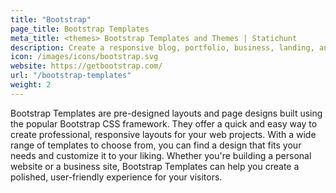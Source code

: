 ```yaml
---
title: "Bootstrap"
page_title: Bootstrap Templates
meta_title: <themes> Bootstrap Templates and Themes | Statichunt
description: Create a responsive blog, portfolio, business, landing, and admin dashboard website with Bootstrap Templates. Choose from a wide range of templates and themes.
icon: /images/icons/bootstrap.svg
website: https://getbootstrap.com/
url: "/bootstrap-templates"
weight: 2
---
```


Bootstrap Templates are pre-designed layouts and page designs built using the popular Bootstrap CSS framework. They offer a quick and easy way to create professional, responsive layouts for your web projects. With a wide range of templates to choose from, you can find a design that fits your needs and customize it to your liking. Whether you're building a personal website or a business site, Bootstrap Templates can help you create a polished, user-friendly experience for your visitors.
